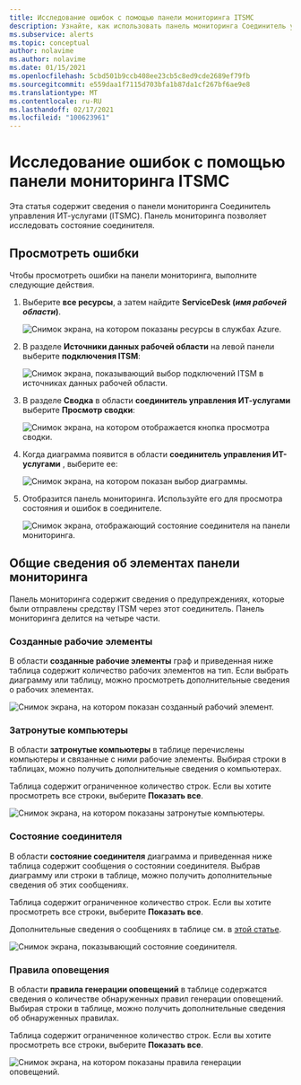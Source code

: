 ```yaml
---
title: Исследование ошибок с помощью панели мониторинга ITSMC
description: Узнайте, как использовать панель мониторинга Соединитель управления ИТ-услугами для изучения ошибок.
ms.subservice: alerts
ms.topic: conceptual
author: nolavime
ms.author: nolavime
ms.date: 01/15/2021
ms.openlocfilehash: 5cbd501b9ccb408ee23cb5c8ed9cde2689ef79fb
ms.sourcegitcommit: e559daa1f7115d703bfa1b87da1cf267bf6ae9e8
ms.translationtype: MT
ms.contentlocale: ru-RU
ms.lasthandoff: 02/17/2021
ms.locfileid: "100623961"
---
```

# <a name="investigate-errors-by-using-the-itsmc-dashboard"></a>Исследование ошибок с помощью панели мониторинга ITSMC

Эта статья содержит сведения о панели мониторинга Соединитель управления ИТ-услугами (ITSMC). Панель мониторинга позволяет исследовать состояние соединителя.

## <a name="view-errors"></a>Просмотреть ошибки

Чтобы просмотреть ошибки на панели мониторинга, выполните следующие действия.

1. Выберите **все ресурсы**, а затем найдите **ServiceDesk (*имя рабочей области*)**.

   ![Снимок экрана, на котором показаны ресурсы в службах Azure.](media/itsmc-definition/create-new-connection-from-resource.png)

2. В разделе **Источники данных рабочей области** на левой панели выберите **подключения ITSM**:

   ![Снимок экрана, показывающий выбор подключений ITSM в источниках данных рабочей области.](media/itsmc-overview/add-new-itsm-connection.png)

3. В разделе **Сводка** в области **соединитель управления ИТ-услугами** выберите **Просмотр сводки**:

   ![Снимок экрана, на котором отображается кнопка просмотра сводки.](media/itsmc-resync-servicenow/dashboard-view-summary.png)

4. Когда диаграмма появится в области **соединитель управления ИТ-услугами** , выберите ее:

   ![Снимок экрана, на котором показан выбор диаграммы.](media/itsmc-resync-servicenow/dashboard-graph-click.png)

5. Отобразится панель мониторинга. Используйте его для просмотра состояния и ошибок в соединителе.
   
   ![Снимок экрана, отображающий состояние соединителя на панели мониторинга.](media/itsmc-resync-servicenow/connector-dashboard.png)

## <a name="understand-dashboard-elements"></a>Общие сведения об элементах панели мониторинга

Панель мониторинга содержит сведения о предупреждениях, которые были отправлены средству ITSM через этот соединитель. Панель мониторинга делится на четыре части.

### <a name="created-work-items"></a>Созданные рабочие элементы 

В области **созданные рабочие элементы** граф и приведенная ниже таблица содержит количество рабочих элементов на тип. Если выбрать диаграмму или таблицу, можно просмотреть дополнительные сведения о рабочих элементах.

![Снимок экрана, на котором показан созданный рабочий элемент.](media/itsmc-resync-servicenow/itsm-dashboard-workitems.png)

### <a name="affected-computers"></a>Затронутые компьютеры 

В области **затронутые компьютеры** в таблице перечислены компьютеры и связанные с ними рабочие элементы. Выбирая строки в таблицах, можно получить дополнительные сведения о компьютерах.

Таблица содержит ограниченное количество строк. Если вы хотите просмотреть все строки, выберите **Показать все**.

![Снимок экрана, на котором показаны затронутые компьютеры.](media/itsmc-resync-servicenow/itsm-dashboard-impacted-comp.png)

### <a name="connector-status"></a>Состояние соединителя 

В области **состояние соединителя** диаграмма и приведенная ниже таблица содержит сообщения о состоянии соединителя. Выбрав диаграмму или строки в таблице, можно получить дополнительные сведения об этих сообщениях.

Таблица содержит ограниченное количество строк. Если вы хотите просмотреть все строки, выберите **Показать все**.

Дополнительные сведения о сообщениях в таблице см. в [этой статье](itsmc-dashboard-errors.md).

![Снимок экрана, показывающий состояние соединителя.](media/itsmc-resync-servicenow/itsm-dashboard-connector-status.png)

### <a name="alert-rules"></a>Правила оповещения 

В области **правила генерации оповещений** в таблице содержатся сведения о количестве обнаруженных правил генерации оповещений. Выбирая строки в таблице, можно получить дополнительные сведения об обнаруженных правилах.
    
Таблица содержит ограниченное количество строк. Если вы хотите просмотреть все строки, выберите **Показать все**.

![Снимок экрана, на котором показаны правила генерации оповещений.](media/itsmc-resync-servicenow/itsm-dashboard-alert-rules.png)
